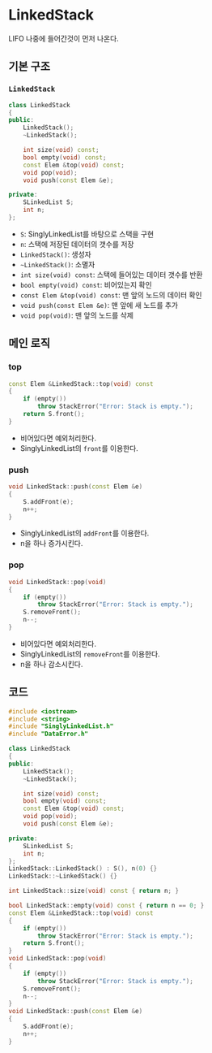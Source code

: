 # LinkedStack

LIFO 나중에 들어간것이 먼저 나온다.

## 기본 구조
### `LinkedStack`

```cpp
class LinkedStack
{
public:
    LinkedStack();
    ~LinkedStack();

    int size(void) const;
    bool empty(void) const;
    const Elem &top(void) const;
    void pop(void);
    void push(const Elem &e);

private:
    SLinkedList S;
    int n;
};
```
- `S`: SinglyLinkedList를 바탕으로 스택을 구현
- `n`: 스택에 저장된 데이터의 갯수를 저장
- `LinkedStack()`: 생성자
- `~LinkedStack()`: 소멸자
- `int size(void) const`: 스택에 들어있는 데이터 갯수를 반환 
- `bool empty(void) const`: 비어있는지 확인
- `const Elem &top(void) const`: 맨 앞의 노드의 데이터 확인
- `void push(const Elem &e)`: 맨 앞에 새 노드를 추가
- `void pop(void)`: 맨 앞의 노드를 삭제

## 메인 로직
### top
```cpp
const Elem &LinkedStack::top(void) const
{
    if (empty())
        throw StackError("Error: Stack is empty.");
    return S.front();
}
```
- 비어있다면 예외처리한다.
- SinglyLinkedList의 `front`를 이용한다.

### push
```cpp
void LinkedStack::push(const Elem &e)
{
    S.addFront(e);
    n++;
}
```
- SinglyLinkedList의 `addFront`를 이용한다.
- n을 하나 증가시킨다.

### pop
```cpp
void LinkedStack::pop(void)
{
    if (empty())
        throw StackError("Error: Stack is empty.");
    S.removeFront();
    n--;
}
```
- 비어있다면 예외처리한다.
- SinglyLinkedList의 `removeFront`를 이용한다.
- n을 하나 감소시킨다.

## 코드
```cpp
#include <iostream>
#include <string>
#include "SinglyLinkedList.h"
#include "DataError.h"

class LinkedStack
{
public:
    LinkedStack();
    ~LinkedStack();

    int size(void) const;
    bool empty(void) const;
    const Elem &top(void) const;
    void pop(void);
    void push(const Elem &e);

private:
    SLinkedList S;
    int n;
};
LinkedStack::LinkedStack() : S(), n(0) {}
LinkedStack::~LinkedStack() {}

int LinkedStack::size(void) const { return n; }

bool LinkedStack::empty(void) const { return n == 0; }
const Elem &LinkedStack::top(void) const
{
    if (empty())
        throw StackError("Error: Stack is empty.");
    return S.front();
}
void LinkedStack::pop(void)
{
    if (empty())
        throw StackError("Error: Stack is empty.");
    S.removeFront();
    n--;
}
void LinkedStack::push(const Elem &e)
{
    S.addFront(e);
    n++;
}
```